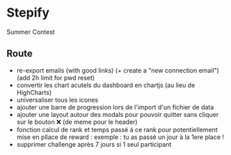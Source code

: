 # Stepify
Summer Contest
## Route
- re-export emails (with good links) (+ create a "new connection email")(add 2h limit for pwd reset)
- convertir les chart acutels du dashboard en chartjs (au lieu de HighCharts)
- universaliser tous les icones
- ajouter une barre de progression lors de l'import d'un fichier de data
- ajouter une layout autour des modals pour pouvoir quitter sans cliquer sur le bouton ❌ (de meme pour le header)
- fonction calcul de rank et temps passé à ce rank pour potentiellement mise en pllace de reward : exemple : tu as passé un jour à la 1ere place !
- supprimer challenge après 7 jours si 1 seul participant